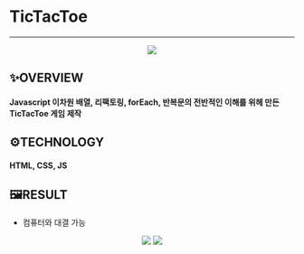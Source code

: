 # TicTacToe
---
  <p align="center">
  <img src="https://user-images.githubusercontent.com/68860983/113984326-ef6e7d00-9885-11eb-84cd-39b45c963ce3.png">
  </p>
  
## ✨OVERVIEW
#### Javascript 이차원 배열, 리팩토링, forEach, 반복문의 전반적인 이해를 위헤 만든 TicTacToe 게임 제작
## ⚙TECHNOLOGY
#### HTML, CSS, JS
## 🖼RESULT
- 컴퓨터와 대결 가능

<p align="center">
  <img src="https://user-images.githubusercontent.com/68860983/113984330-f0071380-9885-11eb-814c-0f2ce23e00b9.png">
  <img src="https://user-images.githubusercontent.com/68860983/113984331-f09faa00-9885-11eb-858e-780820430991.png">
  </p>

